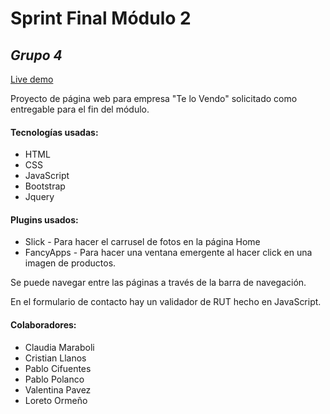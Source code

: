# Sprint Final Módulo 2
## _Grupo 4_
[Live demo](https://pabpol.github.io/Ejercicio-Grupal-AE7/index.html)

Proyecto de página web para empresa "Te lo Vendo"
solicitado como entregable para el fin del módulo.
#### Tecnologías usadas:
- HTML
- CSS
- JavaScript
- Bootstrap
- Jquery

#### Plugins usados:
- Slick - Para hacer el carrusel de fotos en la página Home
- FancyApps - Para hacer una ventana emergente al hacer click en una imagen de productos.

Se puede navegar entre las páginas a través de la barra de navegación.

En el formulario de contacto hay un validador de RUT hecho en JavaScript.

#### Colaboradores:
- Claudia Maraboli
- Cristian Llanos
- Pablo Cifuentes
- Pablo Polanco
- Valentina Pavez
- Loreto Ormeño
